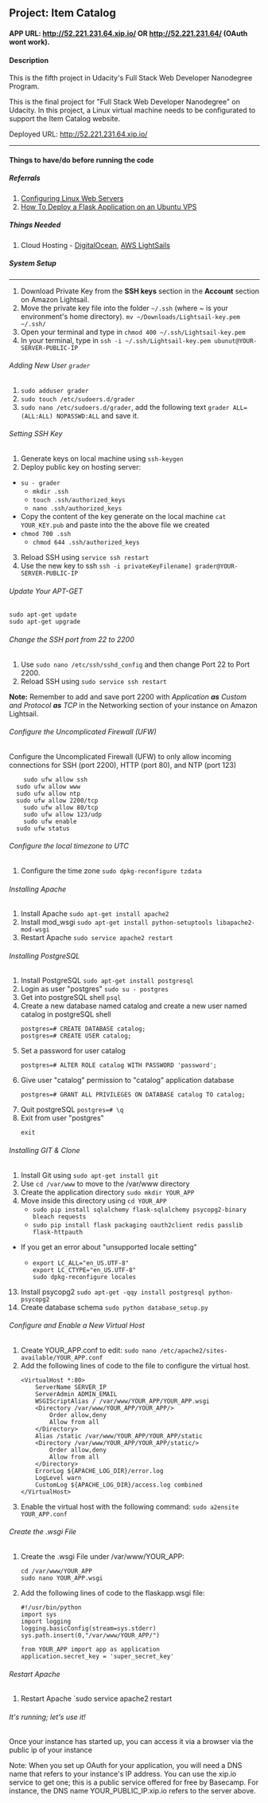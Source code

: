 ## Project: Item Catalog

#### APP URL: http://52.221.231.64.xip.io/ OR http://52.221.231.64/ (OAuth wont work).

#### Description
This is the fifth project in Udacity's Full Stack Web Developer Nanodegree Program.

This is the final project for "Full Stack Web Developer Nanodegree" on Udacity. In this project, a Linux virtual machine needs to be configurated to support the Item Catalog website.

Deployed URL: http://52.221.231.64.xip.io/

---
#### Things to have/do before running the code
##### Referrals
1. [Configuring Linux Web Servers](https://www.udacity.com/course/configuring-linux-web-servers--ud299)
2. [How To Deploy a Flask Application on an Ubuntu VPS](https://www.digitalocean.com/community/tutorials/how-to-deploy-a-flask-application-on-an-ubuntu-vps)

##### Things Needed
1. Cloud Hosting - [DigitalOcean](https://www.digitalocean.com/), [AWS LightSails](https://aws.amazon.com/lightsail/)

##### System Setup
----
1. Download Private Key from the __SSH keys__ section in the __Account__ section on Amazon Lightsail.
2. Move the private key file into the folder `~/.ssh` (where ~ is your environment's home directory).
	```mv ~/Downloads/Lightsail-key.pem ~/.ssh/```
3. Open your terminal and type in
	```chmod 400 ~/.ssh/Lightsail-key.pem```
4. In your terminal, type in
	```ssh -i ~/.ssh/Lightsail-key.pem ubunut@YOUR-SERVER-PUBLIC-IP```

###### Adding New User ```grader```

1. ```sudo adduser grader```
2. ```sudo touch /etc/sudoers.d/grader```
2. ```sudo nano /etc/sudoers.d/grader```, add the following text ```grader ALL=(ALL:ALL) NOPASSWD:ALL``` and save it.

###### Setting SSH Key

1. Generate keys on local machine using ```ssh-keygen```
2. Deploy public key on hosting server:
  * ```su - grader```
	* ```mkdir .ssh```
	* ```touch .ssh/authorized_keys```
	* ```nano .ssh/authorized_keys```
  * Copy the content of the key generate on the local machine ```cat YOUR_KEY.pub``` and paste into the the above file we created
  * ```chmod 700 .ssh```
	* ```chmod 644 .ssh/authorized_keys```
3. Reload SSH using ```service ssh restart```
4. Use the new key to ssh ```ssh -i privateKeyFilename] grader@YOUR-SERVER-PUBLIC-IP```

###### Update Your APT-GET
```
sudo apt-get update
sudo apt-get upgrade
```

###### Change the SSH port from 22 to 2200

1. Use ```sudo nano /etc/ssh/sshd_config``` and then change Port 22 to Port 2200.
2. Reload SSH using ```sudo service ssh restart```

__Note:__ Remember to add and save port 2200 with _Application __as__ Custom and Protocol __as__ TCP_ in the Networking section of your instance on Amazon Lightsail. 

###### Configure the Uncomplicated Firewall (UFW)

Configure the Uncomplicated Firewall (UFW) to only allow incoming connections for SSH (port 2200), HTTP (port 80), and NTP (port 123)
```
	sudo ufw allow ssh
  sudo ufw allow www
  sudo ufw allow ntp
  sudo ufw allow 2200/tcp
	sudo ufw allow 80/tcp
	sudo ufw allow 123/udp
	sudo ufw enable 
  sudo ufw status
 ```
 
###### Configure the local timezone to UTC

1. Configure the time zone ```sudo dpkg-reconfigure tzdata```

###### Installing Apache

1. Install Apache ```sudo apt-get install apache2```
2. Install mod_wsgi ```sudo apt-get install python-setuptools libapache2-mod-wsgi```
3. Restart Apache ```sudo service apache2 restart```

###### Installing PostgreSQL

1. Install PostgreSQL ```sudo apt-get install postgresql```
2. Login as user "postgres" ```sudo su - postgres```
3. Get into postgreSQL shell ```psql```
4. Create a new database named catalog and create a new user named catalog in postgreSQL shell
	```
	postgres=# CREATE DATABASE catalog;
	postgres=# CREATE USER catalog;
	```
5. Set a password for user catalog
	```
	postgres=# ALTER ROLE catalog WITH PASSWORD 'password';
	```
6. Give user "catalog" permission to "catalog" application database
	```
	postgres=# GRANT ALL PRIVILEGES ON DATABASE catalog TO catalog;
	```
7. Quit postgreSQL `postgres=# \q`
8. Exit from user "postgres" 
	```
	exit
	```


###### Installing GIT & Clone
1. Install Git using ```sudo apt-get install git```
2. Use ```cd /var/www``` to move to the /var/www directory 
3. Create the application directory ```sudo mkdir YOUR_APP```
4. Move inside this directory using ```cd YOUR_APP```
	* ```sudo pip install sqlalchemy flask-sqlalchemy psycopg2-binary bleach requests```
	* ```sudo pip install flask packaging oauth2client redis passlib flask-httpauth```
  * If you get an error about "unsupported locale setting"
    * ```
      export LC_ALL="en_US.UTF-8"
      export LC_CTYPE="en_US.UTF-8"
      sudo dpkg-reconfigure locales
      ```
13. Install psycopg2 ```sudo apt-get -qqy install postgresql python-psycopg2```
14. Create database schema ```sudo python database_setup.py```


###### Configure and Enable a New Virtual Host

1. Create YOUR_APP.conf to edit: ```sudo nano /etc/apache2/sites-available/YOUR_APP.conf```
2. Add the following lines of code to the file to configure the virtual host. 
	```
	<VirtualHost *:80>
		ServerName SERVER_IP
		ServerAdmin ADMIN_EMAIL
		WSGIScriptAlias / /var/www/YOUR_APP/YOUR_APP.wsgi
		<Directory /var/www/YOUR_APP/YOUR_APP/>
			Order allow,deny
			Allow from all
		</Directory>
		Alias /static /var/www/YOUR_APP/YOUR_APP/static
		<Directory /var/www/YOUR_APP/YOUR_APP/static/>
			Order allow,deny
			Allow from all
		</Directory>
		ErrorLog ${APACHE_LOG_DIR}/error.log
		LogLevel warn
		CustomLog ${APACHE_LOG_DIR}/access.log combined
	</VirtualHost>
	```
3. Enable the virtual host with the following command: ```sudo a2ensite YOUR_APP.conf```

###### Create the .wsgi File
1. Create the .wsgi File under /var/www/YOUR_APP: 
	```
	cd /var/www/YOUR_APP
	sudo nano YOUR_APP.wsgi 
	```
2. Add the following lines of code to the flaskapp.wsgi file:
	
	```
	#!/usr/bin/python
	import sys
	import logging
	logging.basicConfig(stream=sys.stderr)
	sys.path.insert(0,"/var/www/YOUR_APP/")

	from YOUR_APP import app as application
	application.secret_key = 'super_secret_key'
	```

###### Restart Apache
1. Restart Apache `sudo service apache2 restart

###### It's running; let's use it!

Once your instance has started up, you can access it via a browser via the public ip of your instance

Note: When you set up OAuth for your application, you will need a DNS name that refers to your instance's IP address. You can use the xip.io service to get one; this is a public service offered for free by Basecamp. For instance, the DNS name YOUR_PUBLIC_IP.xip.io refers to the server above.
